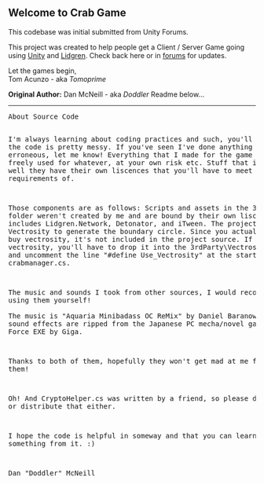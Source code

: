 <h2>Welcome to Crab Game</h2>

This codebase was initial submitted from Unity Forums. 

This project was created to help people get a Client / Server Game going using <a href="http://unity3d.com">Unity</a> and <a href="http://code.google.com/p/lidgren-network-gen3/">Lidgren</a>. Check back here or in <a href="http://forum.unity3d.com/threads/122560-Crab-Game-(Multiplayer-Client-Server-w-Lidgren-Source-Code)">forums</a> for updates. 

Let the games begin,<br>
Tom Acunzo - aka <i>Tomoprime</i>

<b>Original Author:</b> Dan McNeill - aka <i>Doddler</i> Readme below...
<hr>
<pre>
About Source Code

I'm always learning about coding practices and such, you'll notice the code is pretty messy. 
If you've seen I've done anything particularly erroneous, let me know! Everything that I made for the game
can be freely used for whatever, at your own risk etc. Stuff that isn't mine, well they have their own 
liscences that you'll have to meet the requirements of.

Those components are as follows: 
Scripts and assets in the 3rd party folder weren't created by me and are bound by their own liscences.
This includes Lidgren.Network, Detonator, and iTween.  The project also uses Vectrosity to generate the
boundary circle. Since you actually have to buy vectrosity, it's not included in the project source. 
If you have vectrosity, you'll have to drop it into the 3rdParty\Vectrosity folder and uncomment the line 
"#define Use_Vectrosity" at the start of crabmanager.cs.

The music and sounds I took from other sources, I would recommend not using them yourself!  
The music is "Aquaria Minibadass OC ReMix" by Daniel Baranowsky, and the sound effects are ripped from the
Japanese PC mecha/novel game Baldr Force EXE by Giga.  

Thanks to both of them, hopefully they won't get mad at me for using them!

Oh!  And CryptoHelper.cs was written by a friend, so please don't use or distribute that either.

I hope the code is helpful in someway and that you can learn something from it. :)

Dan "Doddler" McNeill
</pre>